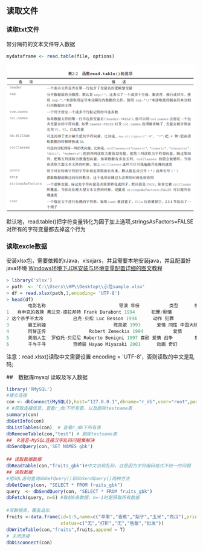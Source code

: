 ## 读取文件
### 读取txt文件
带分隔符的文本文件导入数据
```r
mydataframe <- read.table(file, options)
```
![](assets/markdown-img-paste-20170416194646624.png)

默认地，read.table()把字符变量转化为因子加上选项,stringsAsFactors=FALSE对所有的字符变量都去掉这个行为
### 读取excle数据
安装xlsx包，需要依赖的rJava，xlsxjars，并且需要本地安装java，并且配置好java环境
[Windows环境下JDK安装与环境变量配置详细的图文教程](http://www.cnblogs.com/liuhongfeng/p/4177568.html)
```r
> library('xlsx')
> path  <- 'C:\\Users\\HP\\Desktop\\示范sample.xlsx'
> df = read.xlsx(path,1,encoding= 'UTF-8')
> head(df)
        电影名称                           导演 年份           类型      制片国家 评分                       coupon
1   肖申克的救赎 弗兰克·德拉邦特 Frank Darabont 1994      犯罪/剧情          美国  9.6                 希望让人自由
2 这个杀手不太冷           吕克·贝松 Luc Besson 1994      动作 犯罪          法国  9.4 怪蜀黍和小萝莉不得不说的故事
3       霸王别姬                         陈凯歌 1993      爱情 同性 中国大陆 香港  9.5                     风华绝代
4       阿甘正传                Robert Zemeckis 1994           爱情          美国  9.4             一部美国近现代史
5       美丽人生  罗伯托·贝尼尼 Roberto Benigni 1997 喜剧 爱情 战争        意大利  9.5                   最美的谎言
6       千与千寻          宫崎骏 Hayao Miyazaki 2001      动画 奇幻          日本  9.2   最好的宫崎骏，最好的久石让
```
注意：read.xlsx()读取中文需要设置 encoding = 'UTF-8'，否则读取的中文是乱码;

##　数据库mysql 读取及写入数据
```R
library('RMySQL')
#建立连接
con <- dbConnect(MySQL(),host="127.0.0.1",dbname="r_db",user="root",password="123456")  
# #获取连接信息，查看r_db下所有表，以及删除testname表
summary(con)  
dbGetInfo(con)  
dbListTables(con)  # 查看r_db下所有表
dbRemoveTable(con,"test") # 删除testname表
##  R语音-MySQL连接汉字乱码问题集解决
dbSendQuery(con,'SET NAMES gbk')

## 读取数据数据
dbReadTable(con,"fruits_gbk")#中文出现乱码，这是因为字符编码格式不统一的问题
## 读取数据
#用SQL语句查询dbGetQuery()和dbSendQuery()两种方法  
dbGetQuery(con, "SELECT * FROM fruits_gbk")  
query  <- dbSendQuery(con, "SELECT * FROM fruits_gbk")  
dbFetch(query, n=6) #取前6条数据，n=-1时是获取所有数据  

#写数据表，覆盖追加
fruits <-data.frame(id=1:5,name=c("苹果","香蕉","梨子","玉米","西瓜"),price=c(8.8,4.98,7.8,6,2.1),
                    status=c("无","打折","无","售罄","批发"))
dbWriteTable(con,"fruits",fruits,append = T)
# 关闭连接
dbDisconnect(con)
```
